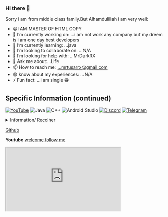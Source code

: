 ### Hi there 👋



Sorry i am from middle class family.But Alhamdulillah i am very well:

- 😁I AM MASTER OF HTML COPY
- 🔭 I’m currently working on: ...i am not work any company but my dreem is i am one day best developers
- 🌱 I’m currently learning: ...java
- 👯 I’m looking to collaborate on: ...N/A
- 🤔 I’m looking for help with: ...MrDarkRX
- 💬 Ask me about:...Life
- 📫 How to reach me: ...mrtusarrx@gmail.com
- 😄 know about my  experiences: ...N/A
- ⚡ Fun fact: ...i am single 😁
## Specific Information (continued)

[![YouTube](https://img.shields.io/badge/YouTube-%23FF0000.svg?style=for-the-badge&logo=YouTube&logoColor=white)](https://www.youtube.com/channel/UCol5J1gg7wUOBaK-UVC4uLQ)
![Java](https://img.shields.io/badge/java-%23ED8B00.svg?style=for-the-badge&logo=java&logoColor=white)
![C++](https://img.shields.io/badge/c++-%2300599C.svg?style=for-the-badge&logo=c%2B%2B&logoColor=white)
![Android Studio](https://img.shields.io/badge/Android%20Studio-3DDC84.svg?style=for-the-badge&logo=android-studio&logoColor=white)
[![Discord](https://img.shields.io/badge/Discord-%235865F2.svg?style=for-the-badge&logo=discord&logoColor=white)](https://discord.gg/cypQAAd6)
[![Telegram](https://img.shields.io/badge/Telegram-2CA5E0?style=for-the-badge&logo=telegram&logoColor=white)](t.me/CoRingaModzYT)

<details markdown='1'><summary>Information/ Recolher</summary>
- toast("hi CMODs")
</details>

[Github](https://github.com/CoRingaModzOfficial)


**Youtube** [welcome follow me](https://youtube.com/@CoRingaModz)
<iframe width='360' height='200' src='https://www.youtube.com/embed/RqtFi4hFJek'> </iframe>
